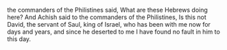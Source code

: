 the commanders of the Philistines said, What are these Hebrews doing here? And Achish said to the commanders of the Philistines, Is this not David, the servant of Saul, king of Israel, who has been with me now for days and years, and since he deserted to me I have found no fault in him to this day.

